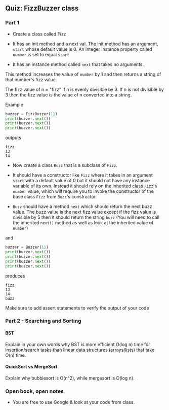 
## Quiz: FizzBuzzer class

### Part 1

* Create a class called Fizz

* It has an init method and a next val. The init method has an argument, `start`
whose default value is 0. An integer instance property called `number` is set 
to equal `start`

* It has an instance method called `next` that takes no arguments.

This method increases the value of `number` by 1 and then returns a string of that number's fizz value.

The fizz value of n = "fizz" if n is evenly divisible by 3. If n is not divisible by 3 then the fizz value is the value of n converted into a string.

Example

```py
buzzer = FizzBuzzer(11)
print(buzzer.next())
print(buzzer.next())
print(buzzer.next())
```

outputs

```
fizz
13
14
```

* Now create a class `Buzz` that is a subclass of `Fizz`.

* It should have a constructor like `Fizz` where it takes in an argument `start` with a default value of 0 but it should not have any instance variable of its own. Instead it should rely on the inherited class `Fizz`'s `number` value, which will require you to invoke the constructor of the base class `Fizz` from `Buzz`'s constructor.

* `Buzz` should have a method `next` which should return the next buzz value. The buzz value is the next fizz value except if the fizz value is divisible by 5 then it should return the string `buzz` (You will need to call the inherited `next()` method as well as look at the inherited value of `number`)

and 

```py
buzzer = Buzzer(11)
print(buzzer.next())
print(buzzer.next())
print(buzzer.next())
print(buzzer.next())
```

produces

```
fizz
13
14
buzz
```

Make sure to add assert statements to verify the output of your code

### Part 2 - Searching and Sorting

#### BST

Explain in your own words why BST is more efficient O(log n) time for insertion/search tasks than linear data structures (arrays/lists) that take O(n) time. 

#### QuickSort vs MergeSort

Explain why bubblesort is O(n^2), while mergesort is O(log n). 

### Open book, open notes

* You are free to use Google & look at your code from class. 